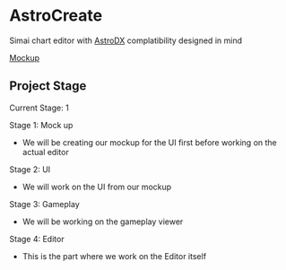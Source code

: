 # AstroCreate

Simai chart editor with [AstroDX](https://github.com/2394425147/maipaddx) complatibility designed in mind 

[Mockup](https://www.figma.com/file/VMOmHLraTAABRKBXRqup8d/AstroCreate-Mockup?type=design&node-id=0%3A1&mode=design&t=jaJ4aesioJgZMtZ3-1)

## Project Stage

Current Stage: 1

Stage 1: Mock up
- We will be creating our mockup for the UI first before working on the actual editor

Stage 2: UI
- We will work on the UI from our mockup

Stage 3: Gameplay
- We will be working on the gameplay viewer

Stage 4: Editor
- This is the part where we work on the Editor itself